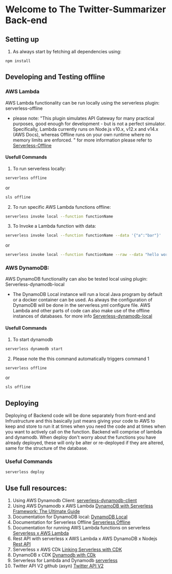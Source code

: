 # Welcome to The Twitter-Summarizer Back-end

## Setting up
1. As always start by fetching all dependencies using:
```bash
npm install
```

## Developing and Testing offline

### AWS Lambda
AWS Lambda functionality can be run locally using the serverless plugin: serverless-offline
- please note: "This plugin simulates API Gateway for many practical purposes, good enough for development - but is not a perfect simulator. Specifically, Lambda currently runs on Node.js v10.x, v12.x and v14.x (AWS Docs), whereas Offline runs on your own runtime where no memory limits are enforced. "
for more information please refer to [Serverless-Offline](https://www.serverless.com/plugins/serverless-offline)

#### Usefull Commands
1. To run serverless locally:
```bash
serverless offline
```
or
```bash
sls offline
```
2. To run specific AWS Lambda functions offline:
```bash
serverless invoke local --function functionName
```

3. To Invoke a Lambda function with data:
```bash
serverless invoke local --function functionName --data '{"a":"bar"}'
```
or 
```bash
serverless invoke local --function functionName --raw --data "hello world"
```

### AWS DynamoDB:
AWS DynamoDB functionality can also be tested local using plugin: Serverless-dynamodb-local
- The DynamoDB Local instance will run a local Java program by default or a docker container can be used. As always the configuration of DynamoDB will be done in the serverless.yml configure file. AWS Lambda and other parts of code can also make use of the offline instances of databases. for more info [Serverless-dynamodb-local](https://www.serverless.com/plugins/serverless-dynamodb-local)

#### Usefull Commands
1. To start dynamodb
```bash
serverless dynamodb start
```

2. Please note the this command automatically triggers command 1
```bash
serverless offline
```
or
```bash
sls offline
```

## Deploying
Deploying of Backend code will be done separately from front-end and Infrustructure and this basically just means giving your code to AWS to keep and store to run it at times when you need the code and at times when you want to actively call on the function. Backend will comprise of lambda and dynamodb. When deploy don't worry about the functions you have already deployed, these will only be alter or re-deployed if they are altered, same for the structure of the database.

### Useful Commands
```bash
serverless deploy
```

## Use full resources:
1. Using AWS Dynamodb Client: [serverless-dynamodb-client](https://www.serverless.com/plugins/serverless-dynamodb-client)
2. Using AWS Dynamodb x AWS Lambda [DynamoDB with Serverless Framework: The Ultimate Guide](https://www.dynobase.dev/dynamodb-serverless-framework/)
3. Documentation for DynamoDB local: [DynamoDB Local](https://www.serverless.com/plugins/serverless-dynamodb-local)
4. Documentation for Serverless Offline [Serverless Offline](https://www.serverless.com/plugins/serverless-offline)
5. Documentation for running AWS Lambda functions on serverless [Serverless x AWS Lambda](https://www.serverless.com/framework/docs/providers/aws/guide/functions)
6. Rest API with serverless x AWS Lambda x AWS DynamoDB x Nodejs [Rest API](https://www.serverless.com/blog/node-rest-api-with-serverless-lambda-and-dynamodb)
7. Serverless x AWS CDk [Linking Serverless with CDK](https://dev.to/aws-builders/combining-serverless-framework-aws-cdk-1dg0)
8. DynamoDB x CDK [Dynamodb with CDk](https://dev.to/kumo/serverless-framework-aws-cdk-1dnf)
9. Serverless for Lambda and Dynamodb [serverless](https://www.serverless.com/blog/getting-started-with-serverless-framework)
10. Twitter API V2 github (asyn) [Twitter API V2](https://github.com/HunterLarco/twitter-v2)